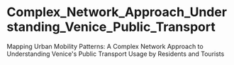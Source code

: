 # Complex_Network_Approach_Understanding_Venice_Public_Transport
Mapping Urban Mobility Patterns: A Complex Network Approach to Understanding Venice's Public Transport Usage by Residents and Tourists
